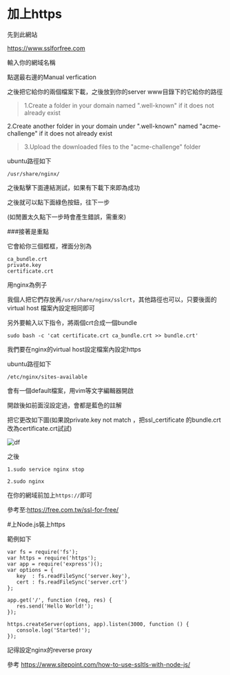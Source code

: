 # 加上https

先到此網站

https://www.sslforfree.com

輸入你的網域名稱

點選最右邊的Manual verfication

之後把它給你的兩個檔案下載，之後放到你的server www目錄下的它給你的路徑

>1.Create a folder in your domain named ".well-known" if it does not already exist
>
2.Create another folder in your domain under ".well-known" named "acme-challenge" if it does not already exist

>3.Upload the downloaded files to the "acme-challenge" folder

ubuntu路徑如下

`/usr/share/nginx/`

之後點擊下面連結測試，如果有下載下來即為成功

之後就可以點下面綠色按鈕，往下一步

(如閒置太久點下一步時會產生錯誤，需重來)

###接著是重點

它會給你三個框框，裡面分別為
```
ca_bundle.crt 
private.key 
certificate.crt
```
用nginx為例子

我個人把它們存放再`/usr/share/nginx/sslcrt`，其他路徑也可以，只要後面的virtual host 檔案內設定相同即可

另外要輸入以下指令，將兩個crt合成一個bundle
```
sudo bash -c 'cat certificate.crt ca_bundle.crt >> bundle.crt'
```

我們要在nginx的virtual host設定檔案內設定https


ubuntu路徑如下

`/etc/nginx/sites-available`

會有一個default檔案，用vim等文字編輯器開啟


開啟後如前面沒設定過，會都是藍色的註解

把它更改如下圖(如果說private.key not match ，把ssl_certificate 的bundle.crt改為certificate.crt試試)

![df](https://cloud.githubusercontent.com/assets/11001914/17371582/f7e9e9de-59d2-11e6-9929-c00f005eebcb.png)

之後

```
1.sudo service nginx stop

2.sudo nginx
```
在你的網域前加上`https://`即可


參考至:https://free.com.tw/ssl-for-free/


#上Node.js裝上https

範例如下

```
var fs = require('fs');
var https = require('https');
var app = require('express')();
var options = {
   key  : fs.readFileSync('server.key'),
   cert : fs.readFileSync('server.crt')
};

app.get('/', function (req, res) {
   res.send('Hello World!');
});

https.createServer(options, app).listen(3000, function () {
   console.log('Started!');
});
```

記得設定nginx的reverse proxy

參考
https://www.sitepoint.com/how-to-use-ssltls-with-node-js/